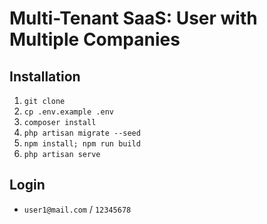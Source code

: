 # Multi-Tenant SaaS: User with Multiple Companies

## Installation
1. `git clone`
2. `cp .env.example .env`
3. `composer install`
4. `php artisan migrate --seed`
4. `npm install; npm run build`
6. `php artisan serve`

## Login
- `user1@mail.com` / `12345678`
